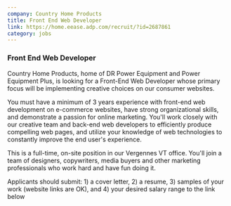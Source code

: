 ```yaml
---
company: Country Home Products 
title: Front End Web Developer
link: https://home.eease.adp.com/recruit/?id=2687861
category: jobs
---
```



### Front End Web Developer
Country Home Products, home of DR Power Equipment and Power Equipment Plus, is looking for a Front-End Web Developer whose primary focus will be implementing creative choices on our consumer websites.

You must have a minimum of 3 years experience with front-end web development on e-commerce websites, have strong organizational skills, and demonstrate a passion for online marketing. You'll work closely with our creative team and back-end web developers to efficiently produce compelling web pages, and utilize your knowledge of web technologies to constantly improve the end user's experience.

This is a full-time, on-site position in our Vergennes VT office. You'll join a team of designers, copywriters, media buyers and other marketing professionals who work hard and have fun doing it. 

Applicants should submit: 1) a cover letter, 2) a resume, 3) samples of your work (website links are OK), and 4) your desired salary range to the link below

